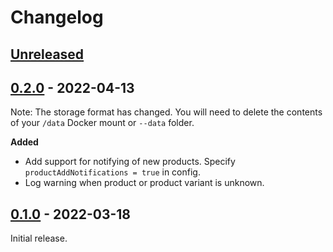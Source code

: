 # Changelog

## [Unreleased]

## [0.2.0] - 2022-04-13

Note: The storage format has changed. You will need to delete the contents of your `/data` Docker mount or
`--data` folder.

**Added**

 * Add support for notifying of new products. Specify `productAddNotifications = true` in config.
 * Log warning when product or product variant is unknown.


## [0.1.0] - 2022-03-18

Initial release.


[Unreleased]: https://github.com/JakeWharton/ui-spy/compare/0.2.0...HEAD
[0.2.0]: https://github.com/JakeWharton/ui-spy/releases/tag/0.2.0
[0.1.0]: https://github.com/JakeWharton/ui-spy/releases/tag/0.1.0
